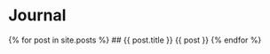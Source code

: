 # Journal

  {% for post in site.posts %}
      ## {{ post.title }}
      {{ post }}
  {% endfor %}
